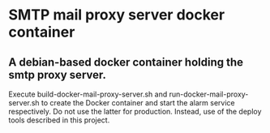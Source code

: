 # SMTP mail proxy server docker container

## A debian-based docker container holding the smtp proxy server.

Execute build-docker-mail-proxy-server.sh and run-docker-mail-proxy-server.sh to create the Docker container and start the alarm service respectively. Do not use the latter for production. Instead, use of the deploy tools described in this project.
